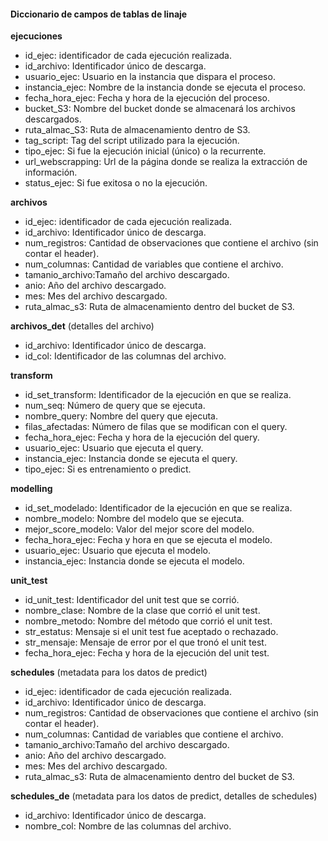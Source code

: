 #### Diccionario de campos de tablas de linaje


**ejecuciones**
+ id_ejec: identificador de cada ejecución realizada.
+ id_archivo: Identificador único de descarga.
+ usuario_ejec: Usuario en la instancia que dispara el proceso.
+ instancia_ejec: Nombre de la instancia donde se ejecuta el proceso.
+ fecha_hora_ejec: Fecha y hora de la ejecución del proceso.
+ bucket_S3: Nombre del bucket donde se almacenará los archivos descargados.
+ ruta_almac_S3: Ruta de almacenamiento dentro de S3.
+ tag_script: Tag del script utilizado para la ejecución.
+ tipo_ejec: Si fue la ejecución inicial (único) o la recurrente.
+ url_webscrapping: Url de la página donde se realiza la extracción de información.
+ status_ejec: Si fue exitosa o no la ejecución.

**archivos**
+ id_ejec: identificador de cada ejecución realizada.
+ id_archivo: Identificador único de descarga.
+ num_registros: Cantidad de observaciones que contiene el archivo (sin contar el header).
+ num_columnas: Cantidad de variables que contiene el archivo.
+ tamanio_archivo:Tamaño del archivo descargado.
+ anio: Año del archivo descargado.
+ mes: Mes del archivo descargado.
+ ruta_almac_s3: Ruta de almacenamiento dentro del bucket de S3.

**archivos_det** (detalles del archivo)
+ id_archivo: Identificador único de descarga.
+ id_col: Identificador de las columnas del archivo.

**transform**
+ id_set_transform: Identificador de la ejecución en que se realiza.
+ num_seq: Número de query que se ejecuta.
+ nombre_query: Nombre del query que ejecuta.
+ filas_afectadas: Número de filas que se modifican con el query.
+ fecha_hora_ejec: Fecha y hora de la ejecución del query.
+ usuario_ejec: Usuario que ejecuta el query.
+ instancia_ejec: Instancia donde se ejecuta el query.
+ tipo_ejec: Si es entrenamiento o predict.

**modelling**
+ id_set_modelado: Identificador de la ejecución en que se realiza.
+ nombre_modelo: Nombre del modelo que se ejecuta.
+ mejor_score_modelo: Valor del mejor score del modelo.
+ fecha_hora_ejec: Fecha y hora en que se ejecuta el modelo.
+ usuario_ejec: Usuario que ejecuta el modelo.
+ instancia_ejec: Instancia donde se ejecuta el modelo.

**unit_test**
+ id_unit_test: Identificador del unit test que se corrió.
+ nombre_clase: Nombre de la clase que corrió el unit test.
+ nombre_metodo: Nombre del método que corrió el unit test.
+ str_estatus: Mensaje si el unit test fue aceptado o rechazado.
+ str_mensaje: Mensaje de error por el que tronó el unit test.
+ fecha_hora_ejec: Fecha y hora de la ejecución del unit test.

**schedules** (metadata para los datos de predict)
+ id_ejec: identificador de cada ejecución realizada.
+ id_archivo: Identificador único de descarga.
+ num_registros: Cantidad de observaciones que contiene el archivo (sin contar el header).
+ num_columnas: Cantidad de variables que contiene el archivo.
+ tamanio_archivo:Tamaño del archivo descargado.
+ anio: Año del archivo descargado.
+ mes: Mes del archivo descargado.
+ ruta_almac_s3: Ruta de almacenamiento dentro del bucket de S3.

**schedules_de** (metadata para los datos de predict, detalles de schedules)
+ id_archivo: Identificador único de descarga.
+ nombre_col: Nombre de las columnas del archivo.

